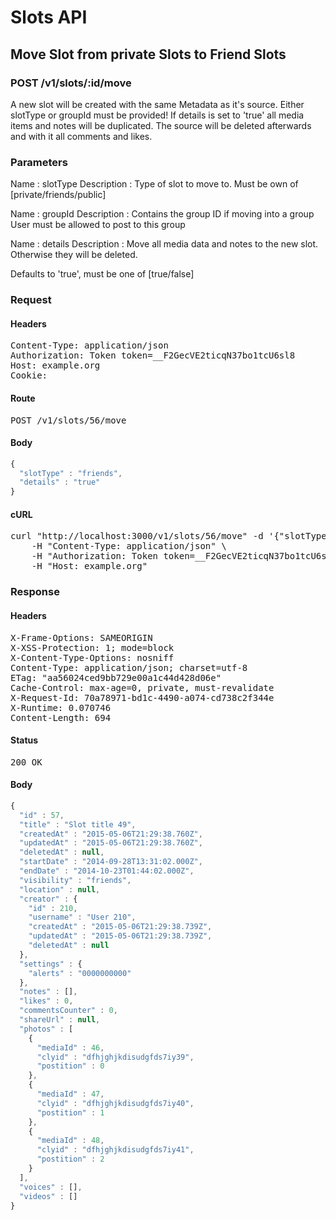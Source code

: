# Slots API

## Move Slot from private Slots to Friend Slots

### POST /v1/slots/:id/move

A new slot will be created with  the same Metadata as it&#39;s source. Either slotType or groupId must be provided! If details is set to &#39;true&#39; all media items and notes will be duplicated. The source will be deleted afterwards and with it all comments and likes.

### Parameters

Name : slotType
Description : Type of slot to move to. Must be own of [private/friends/public]

Name : groupId
Description : Contains the group ID if moving into a group User must be allowed to post to this group

Name : details
Description : Move all media data and notes to the new  slot. Otherwise they will be deleted.

Defaults to &#39;true&#39;, must be one of [true/false]

### Request

#### Headers

<pre>Content-Type: application/json
Authorization: Token token=__F2GecVE2ticqN37bo1tcU6sl8
Host: example.org
Cookie: </pre>

#### Route

<pre>POST /v1/slots/56/move</pre>

#### Body
```javascript
{
  "slotType" : "friends",
  "details" : "true"
}
```


#### cURL

<pre class="request">curl &quot;http://localhost:3000/v1/slots/56/move&quot; -d &#39;{&quot;slotType&quot;:&quot;friends&quot;,&quot;details&quot;:&quot;true&quot;}&#39; -X POST \
	-H &quot;Content-Type: application/json&quot; \
	-H &quot;Authorization: Token token=__F2GecVE2ticqN37bo1tcU6sl8&quot; \
	-H &quot;Host: example.org&quot;</pre>

### Response

#### Headers

<pre>X-Frame-Options: SAMEORIGIN
X-XSS-Protection: 1; mode=block
X-Content-Type-Options: nosniff
Content-Type: application/json; charset=utf-8
ETag: &quot;aa56024ced9bb729e00a1c44d428d06e&quot;
Cache-Control: max-age=0, private, must-revalidate
X-Request-Id: 70a78971-bd1c-4490-a074-cd738c2f344e
X-Runtime: 0.070746
Content-Length: 694</pre>

#### Status

<pre>200 OK</pre>

#### Body

```javascript
{
  "id" : 57,
  "title" : "Slot title 49",
  "createdAt" : "2015-05-06T21:29:38.760Z",
  "updatedAt" : "2015-05-06T21:29:38.760Z",
  "deletedAt" : null,
  "startDate" : "2014-09-28T13:31:02.000Z",
  "endDate" : "2014-10-23T01:44:02.000Z",
  "visibility" : "friends",
  "location" : null,
  "creator" : {
    "id" : 210,
    "username" : "User 210",
    "createdAt" : "2015-05-06T21:29:38.739Z",
    "updatedAt" : "2015-05-06T21:29:38.739Z",
    "deletedAt" : null
  },
  "settings" : {
    "alerts" : "0000000000"
  },
  "notes" : [],
  "likes" : 0,
  "commentsCounter" : 0,
  "shareUrl" : null,
  "photos" : [
    {
      "mediaId" : 46,
      "clyid" : "dfhjghjkdisudgfds7iy39",
      "postition" : 0
    },
    {
      "mediaId" : 47,
      "clyid" : "dfhjghjkdisudgfds7iy40",
      "postition" : 1
    },
    {
      "mediaId" : 48,
      "clyid" : "dfhjghjkdisudgfds7iy41",
      "postition" : 2
    }
  ],
  "voices" : [],
  "videos" : []
}
```

